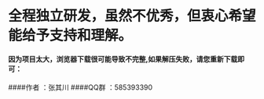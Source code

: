 # 全程独立研发，虽然不优秀，但衷心希望能给予支持和理解。
#### 因为项目太大，浏览器下载很可能导致不完整,如果解压失败，请您重新下载即可：
####作者  ：张其川
####QQ群  ：585393390
